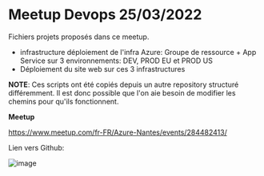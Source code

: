 # Meetup Devops 25/03/2022

Fichiers projets proposés dans ce meetup.

- infrastructure
déploiement de l'infra Azure: Groupe de ressource + App Service sur 3 environnements: DEV, PROD EU et PROD US
- Déploiement du site web sur ces 3 infrastructures

**NOTE**: Ces scripts ont été copiés depuis un autre repository structuré différemment. Il est donc possible que l'on aie besoin de modifier les chemins pour qu'ils fonctionnent.


**Meetup**

https://www.meetup.com/fr-FR/Azure-Nantes/events/284482413/

Lien vers Github:

![image](https://user-images.githubusercontent.com/5559134/159092310-7f6ee2fc-8cd0-4e51-a712-19c6d16bb1ec.png)
